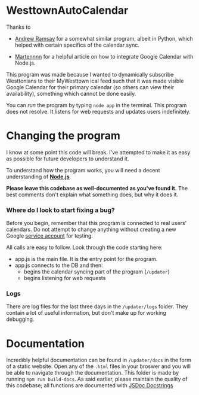 # WesttownAutoCalendar

Thanks to

- [Andrew Ramsay](https://github.com/andrewramsay/ical_to_gcal_sync/blob/master/ical_to_gcal_sync.py) for a somewhat similar program, albeit in Python, which helped with certain specifics of the calendar sync.

- [Martennnn](https://dev.to/maartennnn/google-calendar-integration-with-nodejs-without-oauth-2-0-5256) for a helpful article on how to integrate Google Calendar with Node.js.

This program was made because I wanted to dynamically subscribe Westtonians to their MyWesttown ical feed such that it was made visible Google Calendar for their primary calendar (so others can view their availability), something which cannot be done easily.

You can _run_ the program by typing `node app` in the terminal. This program does not resolve. It listens for web requests and updates users indefinitely.

# Changing the program

I know at some point this code will break. I've attempted to make it as easy as possible for future developers to understand it.

To understand how the program works, you will need a decent understanding of **[Node.js](https://www.smashingmagazine.com/2019/02/node-api-http-es6-javascript/)**

**Please leave this codebase as well-documented as you've found it.**
The best comments don't explain what something does, but why it does it.

### Where do I look to start fixing a bug?

Before you begin, remember that this program is connected to real users' calendars. Do not attempt to change anything without creating a new Google [service account](https://developers.google.com/identity/protocols/oauth2/service-account) for testing.

All calls are easy to follow. Look through the code starting here:

- app.js is the main file. It is the entry point for the program.
- app.js connects to the DB and then:
  - begins the calendar syncing part of the program (`/updater`)
  - begins listening for web requests

### Logs

There are log files for the last three days in the `/updater/logs` folder.
They contain a lot of useful information, but don't make up for working debugging.

# Documentation

Incredibly helpful documentation can be found in `/updater/docs` in the form of a static website. Open any of the `.html` files in your broswer and you will be able to navigate through the documentation. This folder is made by running `npm run build-docs`. As said earlier, please maintain the quality of this codebase; all functions are documented with [JSDoc Docstrings](https://jsdoc.app/about-getting-started.html)
